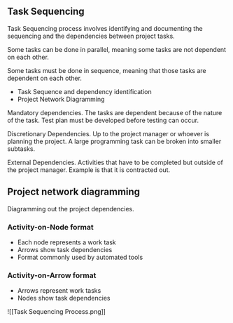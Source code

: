 ## Task Sequencing

Task Sequencing process involves identifying and documenting the sequencing and the dependencies between project tasks.

Some tasks can be done in parallel, meaning some tasks are not dependent on each other.

Some tasks must be done in sequence, meaning that those tasks are dependent on each other.

- Task Sequence and dependency identification
- Project Network Diagramming

Mandatory dependencies.
The tasks are dependent because of the nature of the task. Test plan must be developed before testing can occur.

Discretionary Dependencies.
Up to the project manager or whoever is planning the project. A large programming task can be broken into smaller subtasks. 

External Dependencies.
Activities that have to be completed but outside of the project manager. Example is that it is contracted out.

## Project network diagramming
Diagramming out the project dependencies.

### Activity-on-Node format

- Each node represents a work task
- Arrows show task dependencies
- Format commonly used by automated tools

### Activity-on-Arrow format

- Arrows represent work tasks
- Nodes show task dependencies

![[Task Sequencing Process.png]]